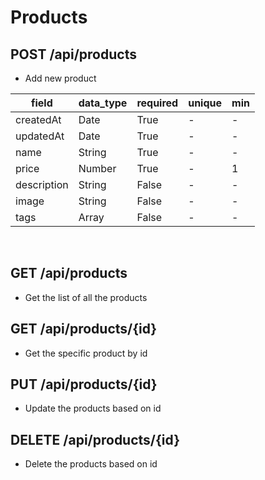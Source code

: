 # Products


## <strong>POST</strong> /api/products

- Add new product

| field       | data_type | required | unique | min |
| ----------- | --------- | -------- | ------ | --- |
| createdAt   | Date      | True     | -      | -   |
| updatedAt   | Date      | True     | -      | -   |
| name        | String    | True     | -      | -   |
| price       | Number    | True     | -      | 1   |
| description | String    | False    | -      | -   |
| image       | String    | False    | -      | -   |
| tags        | Array     | False    | -      | -   |

<br>

## <strong>GET</strong> /api/products

- Get the list of all the products

## <strong>GET</strong> /api/products/{id}
- Get the specific product by id

## <strong>PUT</strong> /api/products/{id}

- Update the products based on id

## <strong>DELETE</strong> /api/products/{id}

- Delete the products based on id

  <br>
